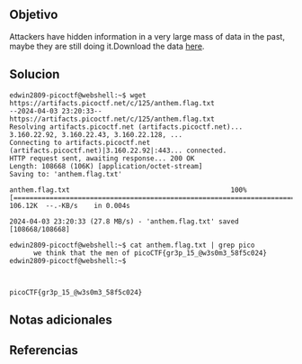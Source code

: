## Objetivo
Attackers have hidden information in a very large mass of data in the past, maybe they are still doing it.Download the data [here](https://artifacts.picoctf.net/c/125/anthem.flag.txt).
## Solucion
```
edwin2809-picoctf@webshell:~$ wget https://artifacts.picoctf.net/c/125/anthem.flag.txt
--2024-04-03 23:20:33--  https://artifacts.picoctf.net/c/125/anthem.flag.txt
Resolving artifacts.picoctf.net (artifacts.picoctf.net)... 3.160.22.92, 3.160.22.43, 3.160.22.128, ...
Connecting to artifacts.picoctf.net (artifacts.picoctf.net)|3.160.22.92|:443... connected.
HTTP request sent, awaiting response... 200 OK
Length: 108668 (106K) [application/octet-stream]
Saving to: 'anthem.flag.txt'

anthem.flag.txt                                        100%[==========================================================================================================================>] 106.12K  --.-KB/s    in 0.004s  

2024-04-03 23:20:33 (27.8 MB/s) - 'anthem.flag.txt' saved [108668/108668]

edwin2809-picoctf@webshell:~$ cat anthem.flag.txt | grep pico
      we think that the men of picoCTF{gr3p_15_@w3s0m3_58f5c024}
edwin2809-picoctf@webshell:~$ 



picoCTF{gr3p_15_@w3s0m3_58f5c024}
```
## Notas adicionales

## Referencias